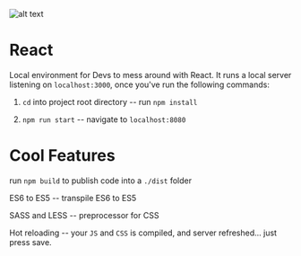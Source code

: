 

![alt text](https://media.giphy.com/media/113ZcqZZZH9AZy/giphy.gif)


# React

Local environment for Devs to mess around with React. It runs a local server listening on `localhost:3000`, once you've run the following commands:

  1. `cd` into project root directory -- run `npm install`
  
  2. `npm run start` -- navigate to `localhost:8080`

# Cool Features

  run `npm build` to publish code into a `./dist` folder

  ES6 to ES5 -- transpile ES6 to ES5
  
  SASS and LESS -- preprocessor for CSS
  
  Hot reloading -- your `JS` and `CSS` is compiled, and server refreshed... just press save.
